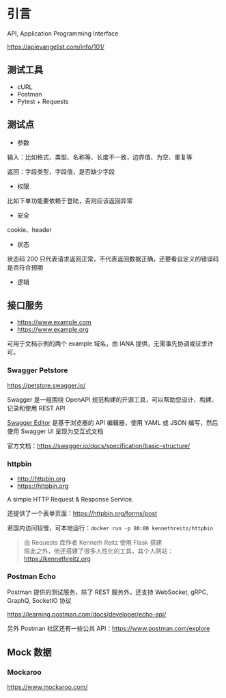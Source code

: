 # 引言

API, Application Programming Interface

<https://apievangelist.com/info/101/>

## 测试工具

- cURL
- Postman
- Pytest + Requests

## 测试点

- 参数

输入：比如格式、类型、名称等、长度不一致，边界值、为空、重复等

返回：字段类型，字段值，是否缺少字段

- 权限

比如下单功能要依赖于登陆，否则应该返回异常

- 安全

cookie、header

- 状态

状态码 200 只代表请求返回正常，不代表返回数据正确，还要看自定义的错误码是否符合预期

- 逻辑

## 接口服务

- <https://www.example.com>
- <https://www.example.org>

可用于文档示例的两个 example 域名，由 IANA 提供，无需事先协调或征求许可。

### Swagger Petstore

<https://petstore.swagger.io/>

Swagger 是一组围绕 OpenAPI 规范构建的开源工具，可以帮助您设计、构建、记录和使用 REST API

[Swagger Editor](https://editor.swagger.io/) 是基于浏览器的 API 编辑器，使用 YAML 或 JSON 编写，然后使用 Swagger UI 呈现为交互式文档

官方文档：<https://swagger.io/docs/specification/basic-structure/>

### httpbin

- <http://httpbin.org>
- <https://httpbin.org>

A simple HTTP Request & Response Service.

还提供了一个表单页面：<https://httpbin.org/forms/post>

若国内访问较慢，可本地运行：`docker run -p 80:80 kennethreitz/httpbin`

> 由 Requests 库作者 Kenneth Reitz 使用 Flask 搭建  
> 除此之外，他还搭建了很多人性化的工具，其个人网站：<https://kennethreitz.org>

### Postman Echo

Postman 提供的测试服务，除了 REST 服务外，还支持 WebSocket, gRPC, GraphQ, SocketIO 协议

<https://learning.postman.com/docs/developer/echo-api/>

另外 Postman 社区还有一些公共 API：<https://www.postman.com/explore>

## Mock 数据

### Mockaroo

<https://www.mockaroo.com/>
